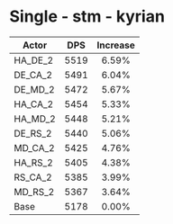# Single - stm - kyrian
| Actor | DPS | Increase |
|---|:---:|:---:|
|HA_DE_2|5519|6.59%|
|DE_CA_2|5491|6.04%|
|DE_MD_2|5472|5.67%|
|HA_CA_2|5454|5.33%|
|HA_MD_2|5448|5.21%|
|DE_RS_2|5440|5.06%|
|MD_CA_2|5425|4.76%|
|HA_RS_2|5405|4.38%|
|RS_CA_2|5385|3.99%|
|MD_RS_2|5367|3.64%|
|Base|5178|0.00%|
